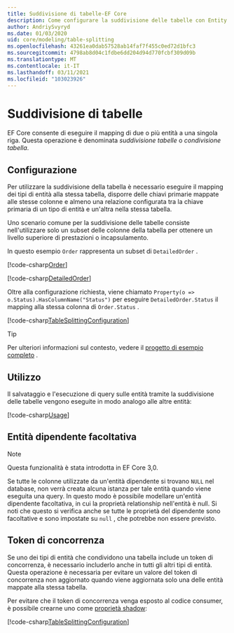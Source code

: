 ```yaml
---
title: Suddivisione di tabelle-EF Core
description: Come configurare la suddivisione delle tabelle con Entity Framework Core
author: AndriySvyryd
ms.date: 01/03/2020
uid: core/modeling/table-splitting
ms.openlocfilehash: 43261ea0dab57528ab14faf7f455c0ed72d1bfc3
ms.sourcegitcommit: 4798ab8d04c1fdbe6dd204d94d770fcbf309d09b
ms.translationtype: MT
ms.contentlocale: it-IT
ms.lasthandoff: 03/11/2021
ms.locfileid: "103023926"
---
```

# <a name="table-splitting"></a>Suddivisione di tabelle

EF Core consente di eseguire il mapping di due o più entità a una singola riga. Questa operazione è denominata _suddivisione tabelle_ o _condivisione tabella_.

## <a name="configuration"></a>Configurazione

Per utilizzare la suddivisione della tabella è necessario eseguire il mapping dei tipi di entità alla stessa tabella, disporre delle chiavi primarie mappate alle stesse colonne e almeno una relazione configurata tra la chiave primaria di un tipo di entità e un'altra nella stessa tabella.

Uno scenario comune per la suddivisione delle tabelle consiste nell'utilizzare solo un subset delle colonne della tabella per ottenere un livello superiore di prestazioni o incapsulamento.

In questo esempio `Order` rappresenta un subset di `DetailedOrder` .

[!code-csharp[Order](../../../samples/core/Modeling/TableSplitting/Order.cs?name=Order)]

[!code-csharp[DetailedOrder](../../../samples/core/Modeling/TableSplitting/DetailedOrder.cs?name=DetailedOrder)]

Oltre alla configurazione richiesta, viene chiamato `Property(o => o.Status).HasColumnName("Status")` per eseguire `DetailedOrder.Status` il mapping alla stessa colonna di `Order.Status` .

[!code-csharp[TableSplittingConfiguration](../../../samples/core/Modeling/TableSplitting/TableSplittingContext.cs?name=TableSplitting)]

> [!TIP]
> Per ulteriori informazioni sul contesto, vedere il [progetto di esempio completo](https://github.com/dotnet/EntityFramework.Docs/tree/main/samples/core/Modeling/TableSplitting) .

## <a name="usage"></a>Utilizzo

Il salvataggio e l'esecuzione di query sulle entità tramite la suddivisione delle tabelle vengono eseguite in modo analogo alle altre entità:

[!code-csharp[Usage](../../../samples/core/Modeling/TableSplitting/Program.cs?name=Usage)]

## <a name="optional-dependent-entity"></a>Entità dipendente facoltativa

> [!NOTE]
> Questa funzionalità è stata introdotta in EF Core 3,0.

Se tutte le colonne utilizzate da un'entità dipendente si trovano `NULL` nel database, non verrà creata alcuna istanza per tale entità quando viene eseguita una query. In questo modo è possibile modellare un'entità dipendente facoltativa, in cui la proprietà relationship nell'entità è null. Si noti che questo si verifica anche se tutte le proprietà del dipendente sono facoltative e sono impostate su `null` , che potrebbe non essere previsto.

## <a name="concurrency-tokens"></a>Token di concorrenza

Se uno dei tipi di entità che condividono una tabella include un token di concorrenza, è necessario includerlo anche in tutti gli altri tipi di entità. Questa operazione è necessaria per evitare un valore del token di concorrenza non aggiornato quando viene aggiornata solo una delle entità mappate alla stessa tabella.

Per evitare che il token di concorrenza venga esposto al codice consumer, è possibile crearne uno come [proprietà shadow](xref:core/modeling/shadow-properties):

[!code-csharp[TableSplittingConfiguration](../../../samples/core/Modeling/TableSplitting/TableSplittingContext.cs?name=ConcurrencyToken&highlight=2)]
